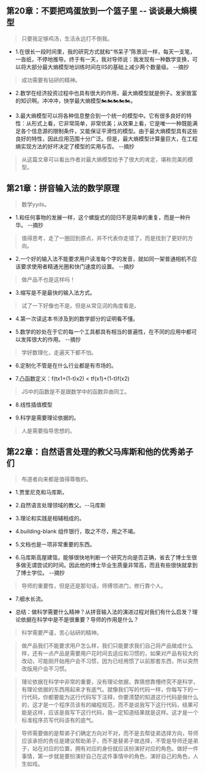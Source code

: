 ## 第20章：不要把鸡蛋放到一个篮子里 -- 谈谈最大熵模型

>只要我足够鸡汤，生活永远打不倒我。

- 1.在很长一段时间里，我的研究方式就和“书呆子”陈景润一样，每天一支笔，一沓纸，不停地推导。终于有一天，我对导师说：我发现有一种数学变换，可以将大部分最大熵模型地训练时间在IIS的基础上减少两个数量级。 --摘抄

>成功需要有钻研的精神。

- 2.数学在经济投资过程中也具有很大的作用，最大熵模型就是例子。发家致富的知识啊。冲冲冲，快学最大熵模型🏍🏍🏍🏍🏍。

- 3.最大熵模型可以将各种信息整合到一个统一的模型中。它有很多良好的特性：从形式上看，它非常简单，非常优美；从效果上看，它是唯一一种既能满足各个信息源的限制条件，又能保证平滑性的模型。由于最大熵模型具有这些良好的特性，因此应用范围十分广泛。但是，最大熵模型计算量巨大，在工程熵实现方法的好坏决定了模型的实用与否。 --摘抄

>从这篇文章可以看出作者对最大熵模型给予了很大的肯定，堪称完美的模型。

## 第21章：拼音输入法的数学原理

>数学yyds。

- 1.和任何事物的发展一样，这个螺旋式的回归不是简单的重复，而是一种升华。 --摘抄

>值得思考，走了一圈回到原点，并不代表你走错了，而是找到了更好的方向。

- 2.一个好的输入法不能要求用户读准每个字的发音，就如同一架普通相机不应该要求使用者精通光圈和快门速度的设置。 --摘抄

>做产品不也是这样吗！

- 3.缩写是不是最快的输入法方式。

>试了一下好像也不是。但是从常见词的角度看是。

- 4.第一次读这本书涉及到的数学部分的证明看不懂。

- 5.数学的妙处在于它的每一个工具都具有相当的普遍性，在不同的应用中都可以发挥很大的作用。 --摘抄

>学好数理化，走遍天下都不怕。

- 6.定制化不管是在什么行业都是有市场的。

- 7.凸函数定义：f(tx1+(1-t)x2) < tf(x1)+(1-t)f(x2)

>JS中的函数是不是跟数学中的函数异曲同工。

- 8.线性插值模型

- 9.科学是需要理论依据的。

>人是需要指导思想的。

## 第22章：自然语言处理的教父马库斯和他的优秀弟子们

>布道者向来都是值得尊敬的。

- 1.贾里尼克和马库斯。

- 2.自然语言处理领域的教父。--马库斯

- 3.理论和实践是相辅相成的。

- 4.building-blank 组件银行，取之不尽，用之不竭。

- 5.文档也是一项非常重要的东西。

- 6.马库斯高屋建瓴，能够很快地判断一个研究方向是否正确，省去了博士生很多做无谓尝试的时间。因此他的博士毕业生质量非常高，而且有些很快就拿到了博士学位。 --摘抄

>导师的重要性，但是还是那句话，师傅领进门，修行靠个人。

- 7.细水长流。

- 总结：做科学需要什么精神？从拼音输入法的演进过程对我们有什么启发？理论依据在科学中是不是很重要？导师的作用是什么？

>科学需要严谨，苦心钻研的精神。

>做产品我们不能要求用户怎么样，我们只能要求我们自己将产品做成什么样，还有一点产品是需要用户花时间去适应和习惯的，如果对产品有较大的改动，可能刚开始用户会不习惯，因为已经用惯了以前那套东西，所以突然改版用户会不习惯。

>理论依据在科学中非常的重要，没有理论依据，靠猜想靠懵终究不是科学，有理论依据的东西用起来才有底气。就像我们写的代码一样，你每写下的一行代码，你都要能为这行代码写下注释，你要清楚的知道这行代码是做什么的，这才是一个程序员该有的编程规范，而不是说我写下这行代码，结果可能是这样，应该是我写下这行代码，我一定知道结果就是这样。这才是一个标准程序员写代码该有的底气。

>导师需要做的是帮弟子们确定方向对不对，而不是去帮徒弟选择方向，导师应该承担的责任是建议帮助弟子，而不是替弟子做选择，不管是导师还是弟子，站在对应的位置，拥有对应的身份就应该扮演好对应的角色。做好一件事情，第一步就是要扮演好自己在这件事情中的角色，演好自己的角色，人生如戏。
